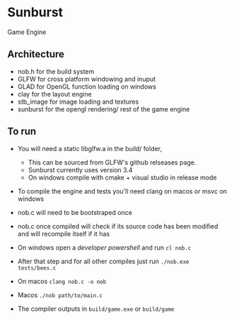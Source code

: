 # Sunburst
Game Engine

## Architecture 
- nob.h for the build system
- GLFW for cross platform windowing and inuput
- GLAD for OpenGL function loading on windows
- clay for the layout engine
- stb_image for image loading and textures
- sunburst for the opengl rendering/ rest of the game engine

## To run

- You will need a static libglfw.a in the build/ folder,
  - This can be sourced from GLFW's github relseases page.
  - Sunburst currently uses version 3.4
  - On windows compile with cmake + visual studio in release mode 
- To compile the engine and tests you'll need clang on macos or msvc on windows
- nob.c will need to be bootstraped once
- nob.c once compiled will check if its source code has been modified and will recompile itself if it has 
- On windows open a *developer powershell* and run `cl nob.c`
- After that step and for all other compiles just run `./nob.exe tests/bees.c`
- On macos `clang nob.c -o nob`
- Macos `./nob path/to/main.c`

- The compiler outputs in `build/game.exe` or `build/game`
